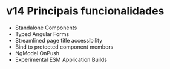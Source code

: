 # v14 Principais funcionalidades


- Standalone Components
- Typed Angular Forms
- Streamlined page title accessibility
- Bind to protected component members
- NgModel OnPush
- Experimental ESM Application Builds